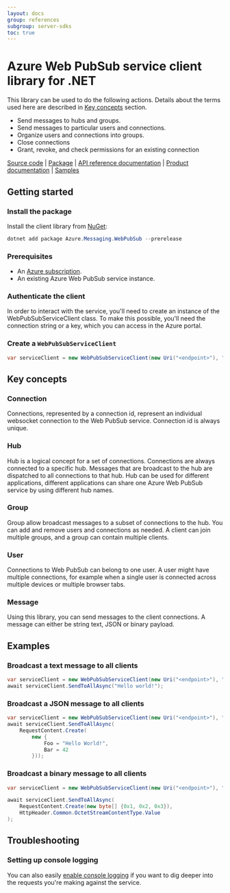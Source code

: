 ```yaml
---
layout: docs
group: references
subgroup: server-sdks
toc: true
---
```


# Azure Web PubSub service client library for .NET

This library can be used to do the following actions. Details about the terms used here are described in [Key concepts](#key-concepts) section.

- Send messages to hubs and groups. 
- Send messages to particular users and connections.
- Organize users and connections into groups.
- Close connections
- Grant, revoke, and check permissions for an existing connection


[Source code](https://github.com/Azure/azure-sdk-for-net/blob/master/sdk/webpubsub/Azure.Messaging.WebPubSub/src) |
[Package](https://www.nuget.org/packages/Azure.Messaging.WebPubSub) |
[API reference documentation](https://docs.microsoft.com/en-us/dotnet/api/azure.messaging.webpubsub?view=azure-dotnet-preview) |
[Product documentation](https://aka.ms/awps/doc) |
[Samples][samples_ref]

## Getting started
### Install the package

Install the client library from [NuGet](https://www.nuget.org/):

```PowerShell
dotnet add package Azure.Messaging.WebPubSub --prerelease
```

### Prerequisites

- An [Azure subscription][azure_sub].
- An existing Azure Web PubSub service instance.

### Authenticate the client

In order to interact with the service, you'll need to create an instance of the WebPubSubServiceClient class. To make this possible, you'll need the connection string or a key, which you can access in the Azure portal.

### Create a `WebPubSubServiceClient`

```csharp
var serviceClient = new WebPubSubServiceClient(new Uri("<endpoint>"), "<hub>", new AzureKeyCredential("<access-key>"));
```

## Key concepts

### Connection

Connections, represented by a connection id, represent an individual websocket connection to the Web PubSub service. Connection id is always unique.

### Hub

Hub is a logical concept for a set of connections. Connections are always connected to a specific hub. Messages that are broadcast to the hub are dispatched to all connections to that hub. Hub can be used for different applications, different applications can share one Azure Web PubSub service by using different hub names.

### Group

Group allow broadcast messages to a subset of connections to the hub. You can add and remove users and connections as needed. A client can join multiple groups, and a group can contain multiple clients.

### User

Connections to Web PubSub can belong to one user. A user might have multiple connections, for example when a single user is connected across multiple devices or multiple browser tabs.

### Message

Using this library, you can send messages to the client connections. A message can either be string text, JSON or binary payload.

## Examples

### Broadcast a text message to all clients

```csharp
var serviceClient = new WebPubSubServiceClient(new Uri("<endpoint>"), "<hub>", new AzureKeyCredential("<access-key>"));
await serviceClient.SendToAllAsync("Hello world!");
```

### Broadcast a JSON message to all clients

```csharp
var serviceClient = new WebPubSubServiceClient(new Uri("<endpoint>"), "<hub>", new AzureKeyCredential("<access-key>"));
await serviceClient.SendToAllAsync(
    RequestContent.Create(
        new {
            Foo = "Hello World!",
            Bar = 42
        }));
```

### Broadcast a binary message to all clients

```csharp
var serviceClient = new WebPubSubServiceClient(new Uri("<endpoint>"), "<hub>", new AzureKeyCredential("<access-key>"));

await serviceClient.SendToAllAsync(
    RequestContent.Create(new byte[] {0x1, 0x2, 0x3}), 
    HttpHeader.Common.OctetStreamContentType.Value
);
```

## Troubleshooting

### Setting up console logging
You can also easily [enable console logging](https://github.com/Azure/azure-sdk-for-net/blob/master/sdk/core/Azure.Core/samples/Diagnostics.md#logging) if you want to dig deeper into the requests you're making against the service.


[azure_sub]: https://azure.microsoft.com/free/
[samples_ref]: https://github.com/Azure/azure-webpubsub/tree/main/samples/csharp
